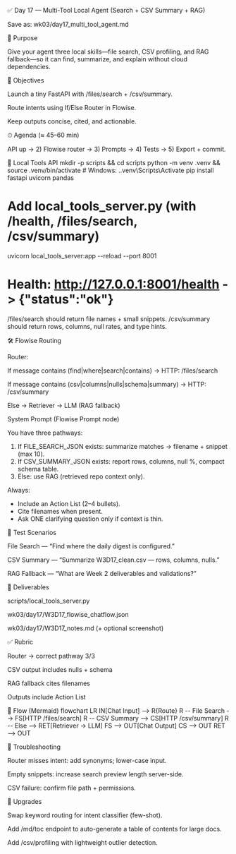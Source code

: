 ✅ Day 17 — Multi-Tool Local Agent (Search + CSV Summary + RAG)

Save as: wk03/day17_multi_tool_agent.md

🎯 Purpose

Give your agent three local skills—file search, CSV profiling, and RAG fallback—so it can find, summarize, and explain without cloud dependencies.

📌 Objectives

Launch a tiny FastAPI with /files/search + /csv/summary.

Route intents using If/Else Router in Flowise.

Keep outputs concise, cited, and actionable.

⏱ Agenda (≈ 45–60 min)

API up → 2) Flowise router → 3) Prompts → 4) Tests → 5) Export + commit.

🔧 Local Tools API
mkdir -p scripts && cd scripts
python -m venv .venv && source .venv/bin/activate   # Windows: .\.venv\Scripts\Activate
pip install fastapi uvicorn pandas
# Add local_tools_server.py (with /health, /files/search, /csv/summary)
uvicorn local_tools_server:app --reload --port 8001
# Health: http://127.0.0.1:8001/health -> {"status":"ok"}


/files/search should return file names + small snippets.
/csv/summary should return rows, columns, null rates, and type hints.

🛠 Flowise Routing

Router:

If message contains (find|where|search|contains) → HTTP: /files/search

If message contains (csv|columns|nulls|schema|summary) → HTTP: /csv/summary

Else → Retriever → LLM (RAG fallback)

System Prompt (Flowise Prompt node)

You have three pathways:
1) If FILE_SEARCH_JSON exists: summarize matches → filename + snippet (max 10).
2) If CSV_SUMMARY_JSON exists: report rows, columns, null %, compact schema table.
3) Else: use RAG (retrieved repo context only).

Always:
- Include an Action List (2–4 bullets).
- Cite filenames when present.
- Ask ONE clarifying question only if context is thin.

🧪 Test Scenarios

File Search — “Find where the daily digest is configured.”

CSV Summary — “Summarize W3D17_clean.csv — rows, columns, nulls.”

RAG Fallback — “What are Week 2 deliverables and validations?”

📂 Deliverables

scripts/local_tools_server.py

wk03/day17/W3D17_flowise_chatflow.json

wk03/day17/W3D17_notes.md (+ optional screenshot)

✅ Rubric

Router → correct pathway 3/3

CSV output includes nulls + schema

RAG fallback cites filenames

Outputs include Action List

🧭 Flow (Mermaid)
flowchart LR
  IN[Chat Input] --> R{Route}
  R -- File Search --> FS[HTTP /files/search]
  R -- CSV Summary --> CS[HTTP /csv/summary]
  R -- Else --> RET[Retriever -> LLM]
  FS --> OUT[Chat Output]
  CS --> OUT
  RET --> OUT

🧰 Troubleshooting

Router misses intent: add synonyms; lower-case input.

Empty snippets: increase search preview length server-side.

CSV failure: confirm file path + permissions.

🔮 Upgrades

Swap keyword routing for intent classifier (few-shot).

Add /md/toc endpoint to auto-generate a table of contents for large docs.

Add /csv/profiling with lightweight outlier detection.




